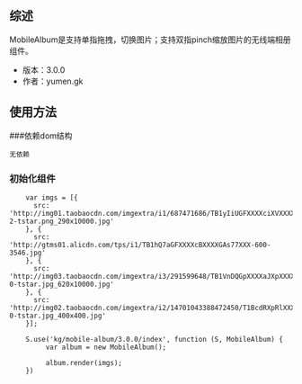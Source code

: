 ## 综述

MobileAlbum是支持单指拖拽，切换图片；支持双指pinch缩放图片的无线端相册组件。

* 版本：3.0.0
* 作者：yumen.gk

## 使用方法
###依赖dom结构
```
无依赖
```

### 初始化组件

```
    var imgs = [{
      src: 'http://img01.taobaocdn.com/imgextra/i1/687471686/TB1yIiUGFXXXXciXVXXXXXXXXXX_!!687471686-2-tstar.png_290x10000.jpg'
    }, {
      src: 'http://gtms01.alicdn.com/tps/i1/TB1hQ7aGFXXXXcBXXXXGAs77XXX-600-3546.jpg'
    }, {
      src: 'http://img03.taobaocdn.com/imgextra/i3/291599648/TB1VnDQGpXXXXaJXpXXXXXXXXXX_!!291599648-0-tstar.jpg_620x10000.jpg'
    }, {
      src: 'http://img02.taobaocdn.com/imgextra/i2/14701043388472450/T1BcdRXpRlXXXXXXXX_!!290804701-0-tstar.jpg_400x400.jpg'
    }];
    
    S.use('kg/mobile-album/3.0.0/index', function (S, MobileAlbum) {
         var album = new MobileAlbum();

         album.render(imgs);
    })
```
